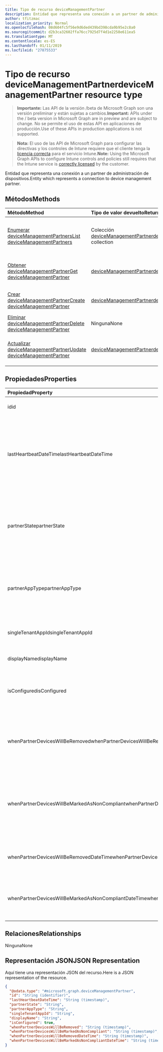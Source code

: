 ```yaml
---
title: Tipo de recurso deviceManagementPartner
description: Entidad que representa una conexión a un partner de administración de dispositivos.
author: tfitzmac
localization_priority: Normal
ms.openlocfilehash: 08d604fc5f56e9d6ded439bd398cda9b95e2c8a0
ms.sourcegitcommit: d2b3ca32602ffa76cc7925d7f4d1e2258e611ea5
ms.translationtype: MT
ms.contentlocale: es-ES
ms.lasthandoff: 01/11/2019
ms.locfileid: "27875533"
---
```

# <a name="devicemanagementpartner-resource-type"></a><span data-ttu-id="579d5-103">Tipo de recurso deviceManagementPartner</span><span class="sxs-lookup"><span data-stu-id="579d5-103">deviceManagementPartner resource type</span></span>

> <span data-ttu-id="579d5-104">**Importante:** Las API de la versión /beta de Microsoft Graph son una versión preliminar y están sujetas a cambios.</span><span class="sxs-lookup"><span data-stu-id="579d5-104">**Important:** APIs under the / beta version in Microsoft Graph are in preview and are subject to change.</span></span> <span data-ttu-id="579d5-105">No se permite el uso de estas API en aplicaciones de producción.</span><span class="sxs-lookup"><span data-stu-id="579d5-105">Use of these APIs in production applications is not supported.</span></span>

> <span data-ttu-id="579d5-106">**Nota:** El uso de las API de Microsoft Graph para configurar las directivas y los controles de Intune requiere que el cliente tenga la [licencia correcta](https://go.microsoft.com/fwlink/?linkid=839381) para el servicio Intune.</span><span class="sxs-lookup"><span data-stu-id="579d5-106">**Note:** Using the Microsoft Graph APIs to configure Intune controls and policies still requires that the Intune service is [correctly licensed](https://go.microsoft.com/fwlink/?linkid=839381) by the customer.</span></span>

<span data-ttu-id="579d5-107">Entidad que representa una conexión a un partner de administración de dispositivos.</span><span class="sxs-lookup"><span data-stu-id="579d5-107">Entity which represents a connection to device management partner.</span></span>
## <a name="methods"></a><span data-ttu-id="579d5-108">Métodos</span><span class="sxs-lookup"><span data-stu-id="579d5-108">Methods</span></span>
|<span data-ttu-id="579d5-109">Método</span><span class="sxs-lookup"><span data-stu-id="579d5-109">Method</span></span>|<span data-ttu-id="579d5-110">Tipo de valor devuelto</span><span class="sxs-lookup"><span data-stu-id="579d5-110">Return Type</span></span>|<span data-ttu-id="579d5-111">Descripción</span><span class="sxs-lookup"><span data-stu-id="579d5-111">Description</span></span>|
|:---|:---|:---|
|[<span data-ttu-id="579d5-112">Enumerar deviceManagementPartners</span><span class="sxs-lookup"><span data-stu-id="579d5-112">List deviceManagementPartners</span></span>](../api/intune-onboarding-devicemanagementpartner-list.md)|<span data-ttu-id="579d5-113">Colección [deviceManagementPartner](../resources/intune-onboarding-devicemanagementpartner.md)</span><span class="sxs-lookup"><span data-stu-id="579d5-113">[deviceManagementPartner](../resources/intune-onboarding-devicemanagementpartner.md) collection</span></span>|<span data-ttu-id="579d5-114">Enumere las propiedades y las relaciones de los objetos [deviceManagementPartner](../resources/intune-onboarding-devicemanagementpartner.md).</span><span class="sxs-lookup"><span data-stu-id="579d5-114">List properties and relationships of the [deviceManagementPartner](../resources/intune-onboarding-devicemanagementpartner.md) objects.</span></span>|
|[<span data-ttu-id="579d5-115">Obtener deviceManagementPartner</span><span class="sxs-lookup"><span data-stu-id="579d5-115">Get deviceManagementPartner</span></span>](../api/intune-onboarding-devicemanagementpartner-get.md)|[<span data-ttu-id="579d5-116">deviceManagementPartner</span><span class="sxs-lookup"><span data-stu-id="579d5-116">deviceManagementPartner</span></span>](../resources/intune-onboarding-devicemanagementpartner.md)|<span data-ttu-id="579d5-117">Lea las propiedades y las relaciones del objeto [deviceManagementPartner](../resources/intune-onboarding-devicemanagementpartner.md).</span><span class="sxs-lookup"><span data-stu-id="579d5-117">Read properties and relationships of the [deviceManagementPartner](../resources/intune-onboarding-devicemanagementpartner.md) object.</span></span>|
|[<span data-ttu-id="579d5-118">Crear deviceManagementPartner</span><span class="sxs-lookup"><span data-stu-id="579d5-118">Create deviceManagementPartner</span></span>](../api/intune-onboarding-devicemanagementpartner-create.md)|[<span data-ttu-id="579d5-119">deviceManagementPartner</span><span class="sxs-lookup"><span data-stu-id="579d5-119">deviceManagementPartner</span></span>](../resources/intune-onboarding-devicemanagementpartner.md)|<span data-ttu-id="579d5-120">Cree un objeto [deviceManagementPartner](../resources/intune-onboarding-devicemanagementpartner.md).</span><span class="sxs-lookup"><span data-stu-id="579d5-120">Create a new [deviceManagementPartner](../resources/intune-onboarding-devicemanagementpartner.md) object.</span></span>|
|[<span data-ttu-id="579d5-121">Eliminar deviceManagementPartner</span><span class="sxs-lookup"><span data-stu-id="579d5-121">Delete deviceManagementPartner</span></span>](../api/intune-onboarding-devicemanagementpartner-delete.md)|<span data-ttu-id="579d5-122">Ninguna</span><span class="sxs-lookup"><span data-stu-id="579d5-122">None</span></span>|<span data-ttu-id="579d5-123">Elimina un [deviceManagementPartner](../resources/intune-onboarding-devicemanagementpartner.md).</span><span class="sxs-lookup"><span data-stu-id="579d5-123">Deletes a [deviceManagementPartner](../resources/intune-onboarding-devicemanagementpartner.md).</span></span>|
|[<span data-ttu-id="579d5-124">Actualizar deviceManagementPartner</span><span class="sxs-lookup"><span data-stu-id="579d5-124">Update deviceManagementPartner</span></span>](../api/intune-onboarding-devicemanagementpartner-update.md)|[<span data-ttu-id="579d5-125">deviceManagementPartner</span><span class="sxs-lookup"><span data-stu-id="579d5-125">deviceManagementPartner</span></span>](../resources/intune-onboarding-devicemanagementpartner.md)|<span data-ttu-id="579d5-126">Actualice las propiedades de un objeto [deviceManagementPartner](../resources/intune-onboarding-devicemanagementpartner.md).</span><span class="sxs-lookup"><span data-stu-id="579d5-126">Update the properties of a [deviceManagementPartner](../resources/intune-onboarding-devicemanagementpartner.md) object.</span></span>|

## <a name="properties"></a><span data-ttu-id="579d5-127">Propiedades</span><span class="sxs-lookup"><span data-stu-id="579d5-127">Properties</span></span>
|<span data-ttu-id="579d5-128">Propiedad</span><span class="sxs-lookup"><span data-stu-id="579d5-128">Property</span></span>|<span data-ttu-id="579d5-129">Tipo</span><span class="sxs-lookup"><span data-stu-id="579d5-129">Type</span></span>|<span data-ttu-id="579d5-130">Descripción</span><span class="sxs-lookup"><span data-stu-id="579d5-130">Description</span></span>|
|:---|:---|:---|
|<span data-ttu-id="579d5-131">id</span><span class="sxs-lookup"><span data-stu-id="579d5-131">id</span></span>|<span data-ttu-id="579d5-132">Cadena</span><span class="sxs-lookup"><span data-stu-id="579d5-132">String</span></span>|<span data-ttu-id="579d5-133">Todavía no documentado</span><span class="sxs-lookup"><span data-stu-id="579d5-133">Not yet documented</span></span>|
|<span data-ttu-id="579d5-134">lastHeartbeatDateTime</span><span class="sxs-lookup"><span data-stu-id="579d5-134">lastHeartbeatDateTime</span></span>|<span data-ttu-id="579d5-135">DateTimeOffset</span><span class="sxs-lookup"><span data-stu-id="579d5-135">DateTimeOffset</span></span>|<span data-ttu-id="579d5-136">Marca de tiempo del último latido después de habilitar la opción de administrador Conectarse a los partners de administración de dispositivos</span><span class="sxs-lookup"><span data-stu-id="579d5-136">Timestamp of last heartbeat after admin enabled option Connect to Device management Partner</span></span>|
|<span data-ttu-id="579d5-137">partnerState</span><span class="sxs-lookup"><span data-stu-id="579d5-137">partnerState</span></span>|[<span data-ttu-id="579d5-138">deviceManagementPartnerTenantState</span><span class="sxs-lookup"><span data-stu-id="579d5-138">deviceManagementPartnerTenantState</span></span>](../resources/intune-onboarding-devicemanagementpartnertenantstate.md)|<span data-ttu-id="579d5-139">Estado de socio de este inquilino.</span><span class="sxs-lookup"><span data-stu-id="579d5-139">Partner state of this tenant.</span></span> <span data-ttu-id="579d5-140">Los valores posibles son: `unknown`, `unavailable`, `enabled`, `terminated`, `rejected`, `unresponsive`.</span><span class="sxs-lookup"><span data-stu-id="579d5-140">Possible values are: `unknown`, `unavailable`, `enabled`, `terminated`, `rejected`, `unresponsive`.</span></span>|
|<span data-ttu-id="579d5-141">partnerAppType</span><span class="sxs-lookup"><span data-stu-id="579d5-141">partnerAppType</span></span>|[<span data-ttu-id="579d5-142">deviceManagementPartnerAppType</span><span class="sxs-lookup"><span data-stu-id="579d5-142">deviceManagementPartnerAppType</span></span>](../resources/intune-onboarding-devicemanagementpartnerapptype.md)|<span data-ttu-id="579d5-143">Tipo de aplicación de socio.</span><span class="sxs-lookup"><span data-stu-id="579d5-143">Partner App type.</span></span> <span data-ttu-id="579d5-144">Los valores posibles son: `unknown`, `singleTenantApp` y `multiTenantApp`.</span><span class="sxs-lookup"><span data-stu-id="579d5-144">Possible values are: `unknown`, `singleTenantApp`, `multiTenantApp`.</span></span>|
|<span data-ttu-id="579d5-145">singleTenantAppId</span><span class="sxs-lookup"><span data-stu-id="579d5-145">singleTenantAppId</span></span>|<span data-ttu-id="579d5-146">String</span><span class="sxs-lookup"><span data-stu-id="579d5-146">String</span></span>|<span data-ttu-id="579d5-147">Identificador de aplicación de espacio empresarial único de partner</span><span class="sxs-lookup"><span data-stu-id="579d5-147">Partner Single tenant App id</span></span>|
|<span data-ttu-id="579d5-148">displayName</span><span class="sxs-lookup"><span data-stu-id="579d5-148">displayName</span></span>|<span data-ttu-id="579d5-149">String</span><span class="sxs-lookup"><span data-stu-id="579d5-149">String</span></span>|<span data-ttu-id="579d5-150">Nombre para mostrar del partner</span><span class="sxs-lookup"><span data-stu-id="579d5-150">Partner display name</span></span>|
|<span data-ttu-id="579d5-151">isConfigured</span><span class="sxs-lookup"><span data-stu-id="579d5-151">isConfigured</span></span>|<span data-ttu-id="579d5-152">Booleano</span><span class="sxs-lookup"><span data-stu-id="579d5-152">Boolean</span></span>|<span data-ttu-id="579d5-153">Si el partner de administración de dispositivos está configurado o no</span><span class="sxs-lookup"><span data-stu-id="579d5-153">Whether device management partner is configured or not</span></span>|
|<span data-ttu-id="579d5-154">whenPartnerDevicesWillBeRemoved</span><span class="sxs-lookup"><span data-stu-id="579d5-154">whenPartnerDevicesWillBeRemoved</span></span>|<span data-ttu-id="579d5-155">DateTimeOffset</span><span class="sxs-lookup"><span data-stu-id="579d5-155">DateTimeOffset</span></span>|<span data-ttu-id="579d5-156">Fecha y hora en UTC cuando se quitará PartnerDevices.</span><span class="sxs-lookup"><span data-stu-id="579d5-156">DateTime in UTC when PartnerDevices will be removed.</span></span> <span data-ttu-id="579d5-157">Esto se convertirá en obsoleta pronto.</span><span class="sxs-lookup"><span data-stu-id="579d5-157">This will become obselete soon.</span></span>|
|<span data-ttu-id="579d5-158">whenPartnerDevicesWillBeMarkedAsNonCompliant</span><span class="sxs-lookup"><span data-stu-id="579d5-158">whenPartnerDevicesWillBeMarkedAsNonCompliant</span></span>|<span data-ttu-id="579d5-159">DateTimeOffset</span><span class="sxs-lookup"><span data-stu-id="579d5-159">DateTimeOffset</span></span>|<span data-ttu-id="579d5-160">Fecha y hora en UTC cuando PartnerDevices se marcarán como no compatible.</span><span class="sxs-lookup"><span data-stu-id="579d5-160">DateTime in UTC when PartnerDevices will be marked as NonCompliant.</span></span> <span data-ttu-id="579d5-161">Esto se convertirá en obsoleta pronto.</span><span class="sxs-lookup"><span data-stu-id="579d5-161">This will become obselete soon.</span></span>|
|<span data-ttu-id="579d5-162">whenPartnerDevicesWillBeRemovedDateTime</span><span class="sxs-lookup"><span data-stu-id="579d5-162">whenPartnerDevicesWillBeRemovedDateTime</span></span>|<span data-ttu-id="579d5-163">DateTimeOffset</span><span class="sxs-lookup"><span data-stu-id="579d5-163">DateTimeOffset</span></span>|<span data-ttu-id="579d5-164">Fecha y hora en UTC de cuándo se quitará PartnerDevices</span><span class="sxs-lookup"><span data-stu-id="579d5-164">DateTime in UTC when PartnerDevices will be removed</span></span>|
|<span data-ttu-id="579d5-165">whenPartnerDevicesWillBeMarkedAsNonCompliantDateTime</span><span class="sxs-lookup"><span data-stu-id="579d5-165">whenPartnerDevicesWillBeMarkedAsNonCompliantDateTime</span></span>|<span data-ttu-id="579d5-166">DateTimeOffset</span><span class="sxs-lookup"><span data-stu-id="579d5-166">DateTimeOffset</span></span>|<span data-ttu-id="579d5-167">Fecha y hora en UTC de cuándo PartnerDevices se marcará como no compatible</span><span class="sxs-lookup"><span data-stu-id="579d5-167">DateTime in UTC when PartnerDevices will be marked as NonCompliant</span></span>|

## <a name="relationships"></a><span data-ttu-id="579d5-168">Relaciones</span><span class="sxs-lookup"><span data-stu-id="579d5-168">Relationships</span></span>
<span data-ttu-id="579d5-169">Ninguna</span><span class="sxs-lookup"><span data-stu-id="579d5-169">None</span></span>
## <a name="json-representation"></a><span data-ttu-id="579d5-170">Representación JSON</span><span class="sxs-lookup"><span data-stu-id="579d5-170">JSON Representation</span></span>
<span data-ttu-id="579d5-171">Aquí tiene una representación JSON del recurso.</span><span class="sxs-lookup"><span data-stu-id="579d5-171">Here is a JSON representation of the resource.</span></span>
<!-- {
  "blockType": "resource",
  "keyProperty": "id",
  "@odata.type": "microsoft.graph.deviceManagementPartner"
}
-->
``` json
{
  "@odata.type": "#microsoft.graph.deviceManagementPartner",
  "id": "String (identifier)",
  "lastHeartbeatDateTime": "String (timestamp)",
  "partnerState": "String",
  "partnerAppType": "String",
  "singleTenantAppId": "String",
  "displayName": "String",
  "isConfigured": true,
  "whenPartnerDevicesWillBeRemoved": "String (timestamp)",
  "whenPartnerDevicesWillBeMarkedAsNonCompliant": "String (timestamp)",
  "whenPartnerDevicesWillBeRemovedDateTime": "String (timestamp)",
  "whenPartnerDevicesWillBeMarkedAsNonCompliantDateTime": "String (timestamp)"
}
```





